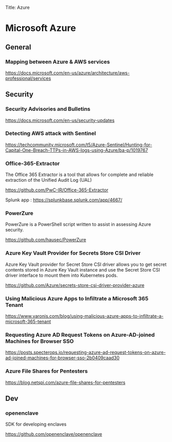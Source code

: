 Title: Azure

# Microsoft Azure

## General

### Mapping between Azure & AWS services

<https://docs.microsoft.com/en-us/azure/architecture/aws-professional/services>

## Security

### Security Advisories and Bulletins

<https://docs.microsoft.com/en-us/security-updates>

### Detecting AWS attack with Sentinel

<https://techcommunity.microsoft.com/t5/Azure-Sentinel/Hunting-for-Capital-One-Breach-TTPs-in-AWS-logs-using-Azure/ba-p/1019767>

### Office-365-Extractor

The Office 365 Extractor is a tool that allows for complete and reliable extraction of the Unified Audit Log (UAL)

<https://github.com/PwC-IR/Office-365-Extractor>

Splunk app : <https://splunkbase.splunk.com/app/4667/>

### PowerZure

PowerZure is a PowerShell script written to assist in assessing Azure security.

<https://github.com/hausec/PowerZure>

### Azure Key Vault Provider for Secrets Store CSI Driver

Azure Key Vault provider for Secret Store CSI driver allows you to get secret contents stored in Azure Key Vault instance and use the Secret Store CSI driver interface to mount them into Kubernetes pods. 

<https://github.com/Azure/secrets-store-csi-driver-provider-azure>

### Using Malicious Azure Apps to Infiltrate a Microsoft 365 Tenant

<https://www.varonis.com/blog/using-malicious-azure-apps-to-infiltrate-a-microsoft-365-tenant>

### Requesting Azure AD Request Tokens on Azure-AD-joined Machines for Browser SSO

<https://posts.specterops.io/requesting-azure-ad-request-tokens-on-azure-ad-joined-machines-for-browser-sso-2b0409caad30>

### Azure File Shares for Pentesters

<https://blog.netspi.com/azure-file-shares-for-pentesters>

## Dev

### openenclave

SDK for developing enclaves

<https://github.com/openenclave/openenclave>